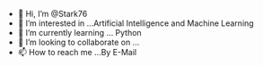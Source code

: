 - 👋 Hi, I’m @Stark76
- 👀 I’m interested in ...Artificial Intelligence and Machine Learning
- 🌱 I’m currently learning ... Python
- 💞️ I’m looking to collaborate on ...
- 📫 How to reach me ...By E-Mail

<!---
Stark76/Stark76 is a ✨ special ✨ repository because its `README.md` (this file) appears on your GitHub profile.
You can click the Preview link to take a look at your changes.
--->
